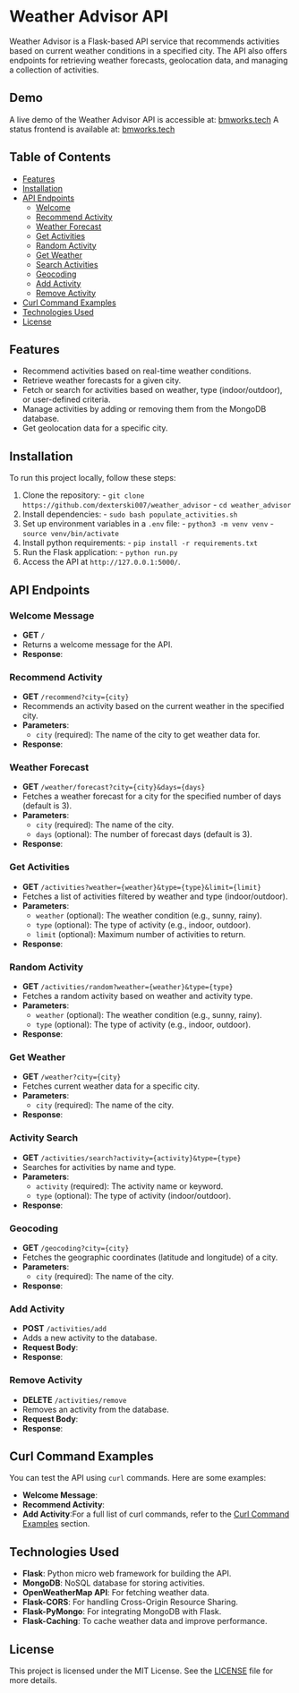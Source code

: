 # Weather Advisor API
Weather Advisor is a Flask-based API service that recommends activities based on current weather conditions in a specified city. The API also offers endpoints for retrieving weather forecasts, geolocation data, and managing a collection of activities.

## Demo

A live demo of the Weather Advisor API is accessible at: [bmworks.tech](http://bmworks.tech:5000/)
A status frontend is available at: [bmworks.tech](http://bmworks.tech:8080/)

## Table of Contents

  - [Features](#features)
  - [Installation](#installation)
  - [API Endpoints](#api-endpoints)
    - [Welcome](#welcome-message)
    - [Recommend Activity](#recommend-activity)
    - [Weather Forecast](#weather-forecast)
    - [Get Activities](#get-activities)
    - [Random Activity](#random-activity)
    - [Get Weather](#get-weather)
    - [Search Activities](#activity-search)
    - [Geocoding](#geocoding)
    - [Add Activity](#add-activity)
    - [Remove Activity](#remove-activity)
  - [Curl Command Examples](#curl-command-examples)
  - [Technologies Used](#technologies-used)
  - [License](#license)

## Features

  - Recommend activities based on real-time weather conditions.
  - Retrieve weather forecasts for a given city.
  - Fetch or search for activities based on weather, type (indoor/outdoor), or user-defined criteria.
  - Manage activities by adding or removing them from the MongoDB database.
  - Get geolocation data for a specific city.

## Installation

To run this project locally, follow these steps:
  1. Clone the repository:
    -   `git clone https://github.com/dexterski007/weather_advisor`
    -   `cd weather_advisor`
  2. Install dependencies:
    -   `sudo bash populate_activities.sh`
  3. Set up environment variables in a `.env` file:
    -   `python3 -m venv venv`
    -   `source venv/bin/activate`
  4. Install python requirements:
    -   `pip install -r requirements.txt`
  5. Run the Flask application:
    -   `python run.py`
  6. Access the API at `http://127.0.0.1:5000/`.

## API Endpoints

### Welcome Message

  - **GET** `/`
  - Returns a welcome message for the API.
  - **Response**:
### Recommend Activity

  - **GET** `/recommend?city={city}`
  - Recommends an activity based on the current weather in the specified city.
  - **Parameters**:
    - `city` (required): The name of the city to get weather data for.
  - **Response**:
### Weather Forecast

  - **GET** `/weather/forecast?city={city}&days={days}`
  - Fetches a weather forecast for a city for the specified number of days (default is 3).
  - **Parameters**:
    - `city` (required): The name of the city.
    - `days` (optional): The number of forecast days (default is 3).
  - **Response**:
### Get Activities

  - **GET** `/activities?weather={weather}&type={type}&limit={limit}`
  - Fetches a list of activities filtered by weather and type (indoor/outdoor).
  - **Parameters**:
    - `weather` (optional): The weather condition (e.g., sunny, rainy).
    - `type` (optional): The type of activity (e.g., indoor, outdoor).
    - `limit` (optional): Maximum number of activities to return.
  - **Response**:
### Random Activity

  - **GET** `/activities/random?weather={weather}&type={type}`
  - Fetches a random activity based on weather and activity type.
  - **Parameters**:
    - `weather` (optional): The weather condition (e.g., sunny, rainy).
    - `type` (optional): The type of activity (e.g., indoor, outdoor).
  - **Response**:
### Get Weather

  - **GET** `/weather?city={city}`
  - Fetches current weather data for a specific city.
  - **Parameters**:
    - `city` (required): The name of the city.
  - **Response**:
### Activity Search

  - **GET** `/activities/search?activity={activity}&type={type}`
  - Searches for activities by name and type.
  - **Parameters**:
    - `activity` (required): The activity name or keyword.
    - `type` (optional): The type of activity (indoor/outdoor).
  - **Response**:
### Geocoding

  - **GET** `/geocoding?city={city}`
  - Fetches the geographic coordinates (latitude and longitude) of a city.
  - **Parameters**:
    - `city` (required): The name of the city.
  - **Response**:
### Add Activity

  - **POST** `/activities/add`
  - Adds a new activity to the database.
  - **Request Body**:
  - **Response**:
### Remove Activity

  - **DELETE** `/activities/remove`
  - Removes an activity from the database.
  - **Request Body**:
  - **Response**:
## Curl Command Examples
You can test the API using `curl` commands. Here are some examples:
  - **Welcome Message**:
  - **Recommend Activity**:
  - **Add Activity**:For a full list of curl commands, refer to the [Curl Command Examples](#curl-command-examples) section.
## Technologies Used

  - **Flask**: Python micro web framework for building the API.
  - **MongoDB**: NoSQL database for storing activities.
  - **OpenWeatherMap API**: For fetching weather data.
  - **Flask-CORS**: For handling Cross-Origin Resource Sharing.
  - **Flask-PyMongo**: For integrating MongoDB with Flask.
  - **Flask-Caching**: To cache weather data and improve performance.
## License
This project is licensed under the MIT License. See the [LICENSE]() file for more details.
 